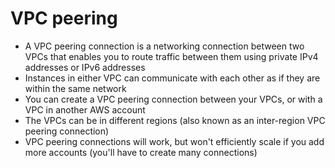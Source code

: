 
# VPC peering
- A VPC peering connection is a networking connection between two VPCs that enables you to route traffic between them 
  using private IPv4 addresses or IPv6 addresses
- Instances in either VPC can communicate with each other as if they are within the same network
- You can create a VPC peering connection between your VPCs, or with a VPC in another AWS account
- The VPCs can be in different regions (also known as an inter-region VPC peering connection)
- VPC peering connections will work, but won't efficiently scale if you add more accounts (you'll have to create many 
  connections)